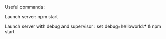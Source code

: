 Useful commands:

Launch server: 
npm start

Launch server with debug and supervisor : 
set debug=helloworld:* & npm start